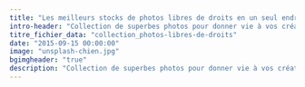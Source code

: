 ```yaml
---
title: "Les meilleurs stocks de photos libres de droits en un seul endroit"
intro-header: "Collection de superbes photos pour donner vie à vos créations. Chacun des stocks d'images permet de dénicher la bonne photo gratuite, libre de droits ou nécessitant une mention crédit pour un usage commercial ou personnel. Actualisée chaque jour."
titre_fichier_data: "collection_photos-libres-de-droits"
date: "2015-09-15 00:00:00"
image: "unsplash-chien.jpg"
bgimgheader: "true"
description: "Collection de superbes photos pour donner vie à vos créations. Chacun des stocks d'images permet de dénicher la bonne photo gratuite, libre de droits"
---
```

